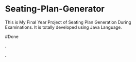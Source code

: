 # Seating-Plan-Generator

This is My Final Year Project of Seating Plan Generation During Examinations. It is totally developed using Java Language.


























#Done























































































.




































































































































































































































































































































































































































































































.






































